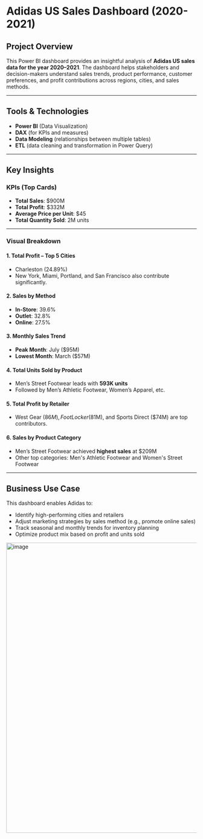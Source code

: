 # Adidas US Sales Dashboard (2020-2021)

## Project Overview

This Power BI dashboard provides an insightful analysis of **Adidas US sales data for the year 2020–2021**. The dashboard helps stakeholders and decision-makers understand sales trends, product performance, customer preferences, and profit contributions across regions, cities, and sales methods.

---

## Tools & Technologies

- **Power BI** (Data Visualization)
- **DAX** (for KPIs and measures)
- **Data Modeling** (relationships between multiple tables)
- **ETL** (data cleaning and transformation in Power Query)

---

## Key Insights

### KPIs (Top Cards)
- **Total Sales**: $900M  
- **Total Profit**: $332M  
- **Average Price per Unit**: $45  
- **Total Quantity Sold**: 2M units  

---

### Visual Breakdown

#### 1. **Total Profit – Top 5 Cities**
- Charleston (24.89%)
- New York, Miami, Portland, and San Francisco also contribute significantly.

#### 2. **Sales by Method**
- **In-Store**: 39.6%
- **Outlet**: 32.8%
- **Online**: 27.5%

#### 3. **Monthly Sales Trend**
- **Peak Month**: July ($95M)
- **Lowest Month**: March ($57M)

#### 4. **Total Units Sold by Product**
- Men’s Street Footwear leads with **593K units**
- Followed by Men’s Athletic Footwear, Women’s Apparel, etc.

#### 5. **Total Profit by Retailer**
- West Gear ($86M), Foot Locker ($81M), and Sports Direct ($74M) are top contributors.

#### 6. **Sales by Product Category**
- Men’s Street Footwear achieved **highest sales** at $209M
- Other top categories: Men's Athletic Footwear and Women's Street Footwear

---

## Business Use Case

This dashboard enables Adidas to:
- Identify high-performing cities and retailers
- Adjust marketing strategies by sales method (e.g., promote online sales)
- Track seasonal and monthly trends for inventory planning
- Optimize product mix based on profit and units sold

<img width="1368" height="766" alt="image" src="https://github.com/user-attachments/assets/0015752e-7e85-4466-9899-0949daea26d8" />


